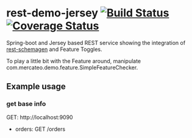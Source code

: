 # rest-demo-jersey [![Build Status](https://travis-ci.org/Mercateo/rest-demo-feature.svg?branch=master)](https://travis-ci.org/Mercateo/rest-demo-feature) [![Coverage Status](https://coveralls.io/repos/github/Mercateo/rest-demo-feature/badge.svg?branch=master)](https://coveralls.io/github/Mercateo/rest-demo-feature?branch=master)
Spring-boot and Jersey based REST service showing the integration of [rest-schemagen](http://github.com/Mercateo/rest-schemagen) and Feature Toggles.

To play a little bit with the Feature around, manipulate com.mercateo.demo.feature.SimpleFeatureChecker.

## Example usage

### get base info
GET: http://localhost:9090

* orders: GET /orders
    
